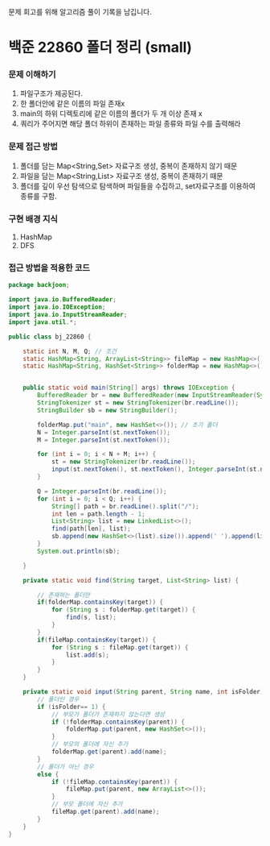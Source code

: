 문제 회고를 위해 알고리즘 풀이 기록을 남깁니다.

# 백준 22860 폴더 정리 (small)


### 문제 이해하기
1. 파일구조가 제공된다.
2. 한 폴더안에 같은 이름의 파일 존재x
3. main의 하위 디렉토리에 같은 이름의 폴더가 두 개 이상 존재 x
4. 쿼리가 주어지면 해당 폴더 하위이 존재하는 파일 종류와 파일 수를 출력해라

### 문제 접근 방법
1. 폴더를 담는 Map<String,Set> 자료구조 생성, 중복이 존재하지 않기 때문
2. 파일을 담는 Map<String,List> 자료구조 생성, 중복이 존재하기 때문
3. 폴더를 깊이 우선 탐색으로 탐색하며 파일들을 수집하고, set자료구조를 이용하여 종류를 구함.

### 구현 배경 지식
1. HashMap
2. DFS

### 접근 방법을 적용한 코드
```java
package backjoon;

import java.io.BufferedReader;
import java.io.IOException;
import java.io.InputStreamReader;
import java.util.*;

public class bj_22860 {

    static int N, M, Q; // 조건
    static HashMap<String, ArrayList<String>> fileMap = new HashMap<>(); // 폴더가 가진 파일 목록
    static HashMap<String, HashSet<String>> folderMap = new HashMap<>(); // 폴더구조, 중복 폴더가 존재하지 않음


    public static void main(String[] args) throws IOException {
        BufferedReader br = new BufferedReader(new InputStreamReader(System.in));
        StringTokenizer st = new StringTokenizer(br.readLine());
        StringBuilder sb = new StringBuilder();

        folderMap.put("main", new HashSet<>()); // 초기 폴더
        N = Integer.parseInt(st.nextToken());
        M = Integer.parseInt(st.nextToken());

        for (int i = 0; i < N + M; i++) {
            st = new StringTokenizer(br.readLine());
            input(st.nextToken(), st.nextToken(), Integer.parseInt(st.nextToken()));
        }

        Q = Integer.parseInt(br.readLine());
        for (int i = 0; i < Q; i++) {
            String[] path = br.readLine().split("/");
            int len = path.length - 1;
            List<String> list = new LinkedList<>();
            find(path[len], list);
            sb.append(new HashSet<>(list).size()).append(' ').append(list.size()).append('\n');
        }
        System.out.println(sb);

    }

    private static void find(String target, List<String> list) {

        // 존재하는 폴더만
        if(folderMap.containsKey(target)) {
            for (String s : folderMap.get(target)) {
                find(s, list);
            }
        }
        if(fileMap.containsKey(target)) {
            for (String s : fileMap.get(target)) {
                list.add(s);
            }
        }
    }

    private static void input(String parent, String name, int isFolder) {
        // 폴더인 경우
        if (isFolder== 1) {
            // 부모가 폴더가 존재하지 않는다면 생성
            if (!folderMap.containsKey(parent)) {
                folderMap.put(parent, new HashSet<>());
            }
            // 부모의 폴더에 자신 추가
            folderMap.get(parent).add(name);
        }
        // 폴더가 아닌 경우
        else {
            if (!fileMap.containsKey(parent)) {
                fileMap.put(parent, new ArrayList<>());
            }
            // 부모 폴더에 자신 추가
            fileMap.get(parent).add(name);
        }
    }
}

```

